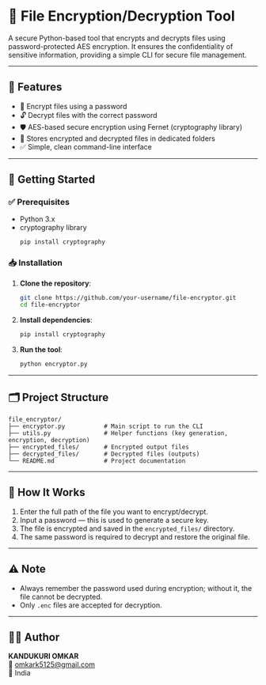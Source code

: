 
# 🔐 File Encryption/Decryption Tool

A secure Python-based tool that encrypts and decrypts files using password-protected AES encryption. It ensures the confidentiality of sensitive information, providing a simple CLI for secure file management.

---

## 📌 Features

- 🔐 Encrypt files using a password  
- 🔓 Decrypt files with the correct password  
- 🛡️ AES-based secure encryption using Fernet (cryptography library)  
- 📁 Stores encrypted and decrypted files in dedicated folders  
- ✅ Simple, clean command-line interface  

---

## 🚀 Getting Started

### ✅ Prerequisites

- Python 3.x  
- cryptography library  
  ```bash
  pip install cryptography
  ```

### 📥 Installation

1. **Clone the repository**:  
   ```bash
   git clone https://github.com/your-username/file-encryptor.git
   cd file-encryptor
   ```

2. **Install dependencies**:  
   ```bash
   pip install cryptography
   ```

3. **Run the tool**:  
   ```bash
   python encryptor.py
   ```

---

## 🗂️ Project Structure

```
file_encryptor/
├── encryptor.py           # Main script to run the CLI
├── utils.py               # Helper functions (key generation, encryption, decryption)
├── encrypted_files/       # Encrypted output files
├── decrypted_files/       # Decrypted files (outputs)
└── README.md              # Project documentation
```

---

## 🔐 How It Works

1. Enter the full path of the file you want to encrypt/decrypt.  
2. Input a password — this is used to generate a secure key.  
3. The file is encrypted and saved in the `encrypted_files/` directory.  
4. The same password is required to decrypt and restore the original file.  

---

## ⚠️ Note

- Always remember the password used during encryption; without it, the file cannot be decrypted.  
- Only `.enc` files are accepted for decryption.  

---

## 👨‍💻 Author

**KANDUKURI OMKAR**  
📧 omkark5125@gmail.com  
📍 India
